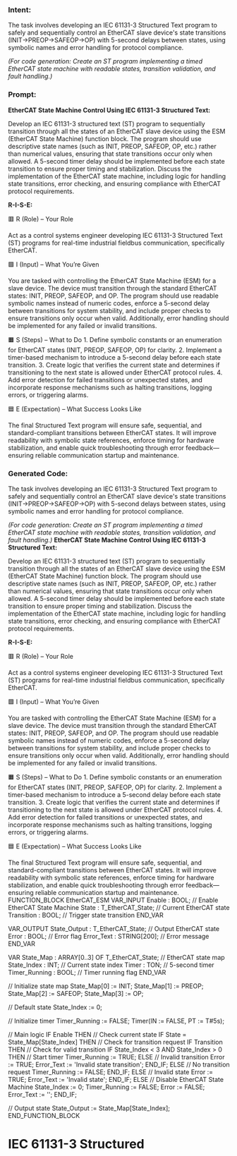 ### Intent:
The task involves developing an IEC 61131-3 Structured Text program to safely and sequentially control an EtherCAT slave device's state transitions (INIT→PREOP→SAFEOP→OP) with 5-second delays between states, using symbolic names and error handling for protocol compliance.  

*(For code generation: Create an ST program implementing a timed EtherCAT state machine with readable states, transition validation, and fault handling.)*

### Prompt:
**EtherCAT State Machine Control Using IEC 61131-3 Structured Text:**

Develop an IEC 61131-3 structured text (ST) program to sequentially transition through all the states of an EtherCAT slave device using the ESM (EtherCAT State Machine) function block. The program should use descriptive state names (such as INIT, PREOP, SAFEOP, OP, etc.) rather than numerical values, ensuring that state transitions occur only when allowed. A 5-second timer delay should be implemented before each state transition to ensure proper timing and stabilization. Discuss the implementation of the EtherCAT state machine, including logic for handling state transitions, error checking, and ensuring compliance with EtherCAT protocol requirements.

**R-I-S-E:**

🟥 R (Role) – Your Role

Act as a control systems engineer developing IEC 61131-3 Structured Text (ST) programs for real-time industrial fieldbus communication, specifically EtherCAT.

🟩 I (Input) – What You’re Given

You are tasked with controlling the EtherCAT State Machine (ESM) for a slave device. The device must transition through the standard EtherCAT states: INIT, PREOP, SAFEOP, and OP. The program should use readable symbolic names instead of numeric codes, enforce a 5-second delay between transitions for system stability, and include proper checks to ensure transitions only occur when valid. Additionally, error handling should be implemented for any failed or invalid transitions.

🟧 S (Steps) – What to Do
	1.	Define symbolic constants or an enumeration for EtherCAT states (INIT, PREOP, SAFEOP, OP) for clarity.
	2.	Implement a timer-based mechanism to introduce a 5-second delay before each state transition.
	3.	Create logic that verifies the current state and determines if transitioning to the next state is allowed under EtherCAT protocol rules.
	4.	Add error detection for failed transitions or unexpected states, and incorporate response mechanisms such as halting transitions, logging errors, or triggering alarms.

🟦 E (Expectation) – What Success Looks Like

The final Structured Text program will ensure safe, sequential, and standard-compliant transitions between EtherCAT states. It will improve readability with symbolic state references, enforce timing for hardware stabilization, and enable quick troubleshooting through error feedback—ensuring reliable communication startup and maintenance.

### Generated Code:
The task involves developing an IEC 61131-3 Structured Text program to safely and sequentially control an EtherCAT slave device's state transitions (INIT→PREOP→SAFEOP→OP) with 5-second delays between states, using symbolic names and error handling for protocol compliance.  

*(For code generation: Create an ST program implementing a timed EtherCAT state machine with readable states, transition validation, and fault handling.)*
**EtherCAT State Machine Control Using IEC 61131-3 Structured Text:**

Develop an IEC 61131-3 structured text (ST) program to sequentially transition through all the states of an EtherCAT slave device using the ESM (EtherCAT State Machine) function block. The program should use descriptive state names (such as INIT, PREOP, SAFEOP, OP, etc.) rather than numerical values, ensuring that state transitions occur only when allowed. A 5-second timer delay should be implemented before each state transition to ensure proper timing and stabilization. Discuss the implementation of the EtherCAT state machine, including logic for handling state transitions, error checking, and ensuring compliance with EtherCAT protocol requirements.

**R-I-S-E:**

🟥 R (Role) – Your Role

Act as a control systems engineer developing IEC 61131-3 Structured Text (ST) programs for real-time industrial fieldbus communication, specifically EtherCAT.

🟩 I (Input) – What You’re Given

You are tasked with controlling the EtherCAT State Machine (ESM) for a slave device. The device must transition through the standard EtherCAT states: INIT, PREOP, SAFEOP, and OP. The program should use readable symbolic names instead of numeric codes, enforce a 5-second delay between transitions for system stability, and include proper checks to ensure transitions only occur when valid. Additionally, error handling should be implemented for any failed or invalid transitions.

🟧 S (Steps) – What to Do
	1.	Define symbolic constants or an enumeration for EtherCAT states (INIT, PREOP, SAFEOP, OP) for clarity.
	2.	Implement a timer-based mechanism to introduce a 5-second delay before each state transition.
	3.	Create logic that verifies the current state and determines if transitioning to the next state is allowed under EtherCAT protocol rules.
	4.	Add error detection for failed transitions or unexpected states, and incorporate response mechanisms such as halting transitions, logging errors, or triggering alarms.

🟦 E (Expectation) – What Success Looks Like

The final Structured Text program will ensure safe, sequential, and standard-compliant transitions between EtherCAT states. It will improve readability with symbolic state references, enforce timing for hardware stabilization, and enable quick troubleshooting through error feedback—ensuring reliable communication startup and maintenance.
FUNCTION_BLOCK EtherCAT_ESM
VAR_INPUT
    Enable : BOOL; // Enable EtherCAT State Machine
    State : T_EtherCAT_State; // Current EtherCAT state
    Transition : BOOL; // Trigger state transition
END_VAR

VAR_OUTPUT
    State_Output : T_EtherCAT_State; // Output EtherCAT state
    Error : BOOL; // Error flag
    Error_Text : STRING[200]; // Error message
END_VAR

VAR
    State_Map : ARRAY[0..3] OF T_EtherCAT_State; // EtherCAT state map
    State_Index : INT; // Current state index
    Timer : TON; // 5-second timer
    Timer_Running : BOOL; // Timer running flag
END_VAR

// Initialize state map
State_Map[0] := INIT;
State_Map[1] := PREOP;
State_Map[2] := SAFEOP;
State_Map[3] := OP;

// Default state
State_Index := 0;

// Initialize timer
Timer_Running := FALSE;
Timer(IN := FALSE, PT := T#5s);

// Main logic
IF Enable THEN
    // Check current state
    IF State = State_Map[State_Index] THEN
        // Check for transition request
        IF Transition THEN
            // Check for valid transition
            IF State_Index < 3 AND State_Index > 0 THEN
                // Start timer
                Timer_Running := TRUE;
            ELSE
                // Invalid transition
                Error := TRUE;
                Error_Text := 'Invalid state transition';
            END_IF;
        ELSE
            // No transition request
            Timer_Running := FALSE;
        END_IF;
    ELSE
        // Invalid state
        Error := TRUE;
        Error_Text := 'Invalid state';
    END_IF;
ELSE
    // Disable EtherCAT State Machine
    State_Index := 0;
    Timer_Running := FALSE;
    Error := FALSE;
    Error_Text := '';
END_IF;

// Output state
State_Output := State_Map[State_Index];
END_FUNCTION_BLOCK

# IEC 61131-3 Structured
